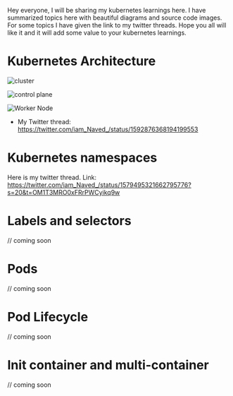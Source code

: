 Hey everyone, I will be sharing my kubernetes learnings here. I have summarized topics here with beautiful diagrams and source code images. For some topics I have given the link to my twitter threads. Hope you all will like it and it will add some value to your kubernetes learnings.

# Kubernetes Architecture

![cluster](https://user-images.githubusercontent.com/98219227/197257174-e7dc537f-d01d-46cb-bd8d-f89657b543e8.png)


![control plane](https://user-images.githubusercontent.com/98219227/197792230-16efc8b0-5f8e-4662-92ce-3cf0e21a386f.png)


![Worker Node ](https://user-images.githubusercontent.com/98219227/201980133-3144353c-40e0-4df6-9dbc-94170de0328d.png)

- My Twitter thread: https://twitter.com/iam_Naved_/status/1592876368194199553


# Kubernetes namespaces
Here is my twitter thread.
Link: https://twitter.com/iam_Naved_/status/1579495321662795776?s=20&t=OM1T3MRO0xFRrPWCyikq9w

# Labels and selectors 

// coming soon

# Pods

// coming soon

# Pod Lifecycle

// coming soon

# Init container and multi-container 

// coming soon 
